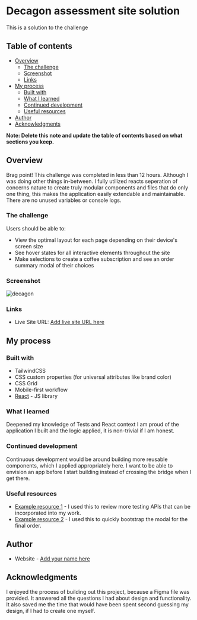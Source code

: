 # Decagon assessment site solution

This is a solution to the challenge

## Table of contents

- [Overview](#overview)
  - [The challenge](#the-challenge)
  - [Screenshot](#screenshot)
  - [Links](#links)
- [My process](#my-process)
  - [Built with](#built-with)
  - [What I learned](#what-i-learned)
  - [Continued development](#continued-development)
  - [Useful resources](#useful-resources)
- [Author](#author)
- [Acknowledgments](#acknowledgments)

**Note: Delete this note and update the table of contents based on what sections you keep.**

## Overview
Brag point! This challenge was completed in less than 12 hours. Although I was doing other things in-between. I fully utilized reacts seperation of concerns nature to create truly modular components and files that do only one thing, this makes the application easily extendable and maintainable. There are no unused variables or console logs.

### The challenge

Users should be able to:

- View the optimal layout for each page depending on their device's screen size
- See hover states for all interactive elements throughout the site
- Make selections to create a coffee subscription and see an order summary modal of their choices

### Screenshot

![decagon](https://user-images.githubusercontent.com/4976722/130469724-1d432860-ae95-4faf-88f2-263d90bdb347.gif)

### Links

- Live Site URL: [Add live site URL here](https://unruffled-varahamihira-8badfa.netlify.app/)

## My process

### Built with
- TailwindCSS
- CSS custom properties (for universal attributes like brand color)
- CSS Grid
- Mobile-first workflow
- [React](https://reactjs.org/) - JS library

### What I learned

Deepened my knowledge of Tests and React context
I am proud of the application I built and the logic applied, it is non-trivial if I am honest.



### Continued development

Continuous development would be around building more reusable components, which I applied appropriately here. I want to be able to envision an app before I start building instead of crossing the bridge when I get there.

### Useful resources

- [Example resource 1](https://academind.com/tutorials/testing-react-apps/) - I used this to review more testing APIs that can be incorporated into my work.
- [Example resource 2](https://www.creative-tim.com/learning-lab/tailwind-starter-kit/documentation/react/modals/regular) - I used this to quickly bootstrap the modal for the final order.

## Author

- Website - [Add your name here](https://techwizerd.com)

## Acknowledgments

I enjoyed the process of building out this project, because a Figma file was provided. It answered all the questions I had about design and functionality. It also saved me the time that would have been spent second guessing my design, if I had to create one myself.
